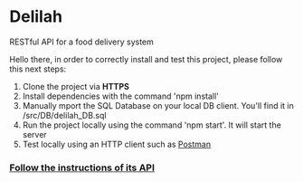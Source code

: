 # Delilah
RESTful API for a food delivery system

Hello there, in order to correctly install and test this project, please follow this next steps:

<ol>
  <li>Clone the project via <b>HTTPS</b></li>
  <li>Install dependencies with the command 'npm install'</li>
  <li>Manually mport the SQL Database on your local DB client. You'll find it in /src/DB/delilah_DB.sql</li>
  <li>Run the project locally using the command 'npm start'. It will start the server</li>
  <li>Test locally using an HTTP client such as <a href= "https://www.postman.com/">Postman</a></li>
</ol>

<h3><a href="https://app.swaggerhub.com/apis/juanguren/delilah-resto/0.5">Follow the instructions of its API</a></h3>
